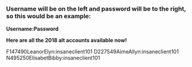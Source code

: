 ### Username will be on the left and password will be to the right, so this would be an example:
**Username:Password**

**Here are all the 2018 alt accounts available now!**

F147490LeanorElyn:insaneclient101
D227549AimeAllyn:insaneclient101
N495250ElisabetBibby:insaneclient101
